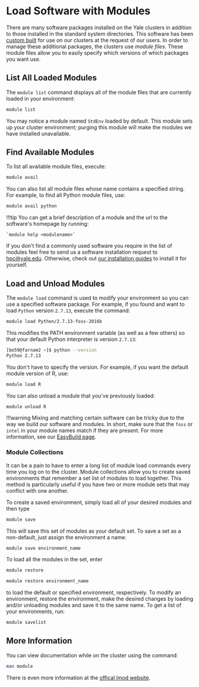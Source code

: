 # Load Software with Modules

There are many software packages installed on the Yale clusters in addition to those installed in the standard system directories. This software has been [custom built](/clusters-at-yale/applications/easybuild) for use on our clusters at the request of our users. In order to manage these additional packages, the clusters use _module files_. These module files allow you to easily specify which versions of which packages you want use.

## List All Loaded Modules

The `module list` command displays all of the module files that are currently loaded in your environment:

``` bash
module list
```

You may notice a module named `StdEnv` loaded by default. This module sets up your cluster environment; purging this module will make the modules we have installed unavailable.

## Find Available Modules

To list all available module files, execute:

``` bash
module avail
```

You can also list all module files whose name contains a specified string. For example, to find all Python module files, use:

``` bash
module avail python
```

!!!tip 
    You can get a brief description of a module and the url to the software's homepage by running: 

    `module help <modulename>`

If you don't find a commonly used software you require in the list of modules feel free to send us a software installation request to hpc@yale.edu. Otherwise, check out [our installation guides](/clusters-at-yale/applications) to install it for yourself.

## Load and Unload Modules

The `module load` command is used to modify your environment so you can use a specified software package. For example, if you found and want to load `Python` version `2.7.13`, execute the command:

``` bash
module load Python/2.7.13-foss-2016b
```

This modifies the PATH environment variable (as well as a few others) so that your default Python interpreter is version `2.7.13`:

``` bash
[be59@farnam2 ~]$ python --version
Python 2.7.13
```

You don't have to specify the version. For example, if you want the default module version of R, use:

``` bash
module load R
```

You can also unload a module that you've previously loaded:

``` bash
module unload R
```

!!!warning
    Mixing and matching certain software can be tricky due to the way we build our software and modules. In short, make sure that the `foss` or `intel` in your module names match if they are present. For more information, see our [EasyBuild page](easybuild).

### Module Collections

It can be a pain to have to enter a long list of module load commands every time you log on to the cluster. Module collections allow you to create saved environments that remember a set list of modules to load together. This method is particularly useful if you have two or more module sets that may conflict with one another.

To create a saved environment, simply load all of your desired modules and then type

``` bash
module save
```

This will save this set of modules as your default set. To save a set as a non-default, just assign the environment a name:

``` bash
module save environment_name
```

To load all the modules in the set, enter

``` bash
module restore
```

``` bash
module restore environment_name
```

to load the default or specified environment, respectively. To modify an environment, restore the environment, make the desired changes by loading and/or unloading modules and save it to the same name. To get a list of your environments, run:

``` bash
module savelist
```

## More Information

You can view documentation while on the cluster using the command:

``` bash
man module
```

There is even more information at the [offical lmod website](http://www.tacc.utexas.edu/tacc-projects/lmod).
